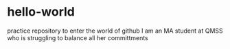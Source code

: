 # hello-world
practice repository to enter the world of github
I am an MA student at QMSS who is struggling to balance all her committments
